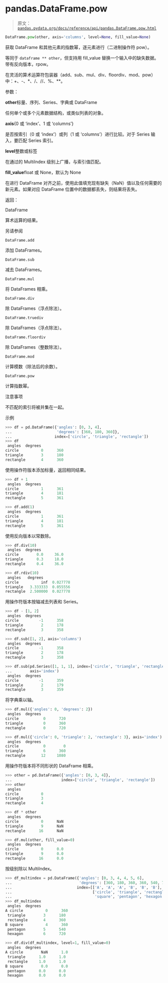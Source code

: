# pandas.DataFrame.pow

> 原文：[`pandas.pydata.org/docs/reference/api/pandas.DataFrame.pow.html`](https://pandas.pydata.org/docs/reference/api/pandas.DataFrame.pow.html)

```py
DataFrame.pow(other, axis='columns', level=None, fill_value=None)
```

获取 DataFrame 和其他元素的指数幂，逐元素进行（二进制操作符 pow）。

等同于 `dataframe ** other`，但支持用 fill_value 替换一个输入中的缺失数据。带有反向版本，rpow。

在灵活的算术运算符包装器（add、sub、mul、div、floordiv、mod、pow）中：+、-、*、/、//、%、**。

参数：

**other**标量、序列、Series、字典或 DataFrame

任何单个或多个元素数据结构，或类似列表的对象。

**axis**{0 或 ‘index’、1 或 ‘columns’}

是否按索引（0 或 ‘index’）或列（1 或 ‘columns’）进行比较。对于 Series 输入，要匹配 Series 索引。

**level**整数或标签

在通过的 MultiIndex 级别上广播，与索引值匹配。

**fill_value**float 或 None，默认为 None

在进行 DataFrame 对齐之前，使用此值填充现有缺失（NaN）值以及任何需要的新元素。如果对应 DataFrame 位置中的数据都丢失，则结果将丢失。

返回：

DataFrame

算术运算的结果。

另请参阅

`DataFrame.add`

添加 DataFrames。

`DataFrame.sub`

减去 DataFrames。

`DataFrame.mul`

将 DataFrames 相乘。

`DataFrame.div`

除 DataFrames（浮点除法）。

`DataFrame.truediv`

除 DataFrames（浮点除法）。

`DataFrame.floordiv`

除 DataFrames（整数除法）。

`DataFrame.mod`

计算模数（除法后的余数）。

`DataFrame.pow`

计算指数幂。

注意事项

不匹配的索引将被并集在一起。

示例

```py
>>> df = pd.DataFrame({'angles': [0, 3, 4],
...                    'degrees': [360, 180, 360]},
...                   index=['circle', 'triangle', 'rectangle'])
>>> df
 angles  degrees
circle          0      360
triangle        3      180
rectangle       4      360 
```

使用操作符版本添加标量，返回相同结果。

```py
>>> df + 1
 angles  degrees
circle          1      361
triangle        4      181
rectangle       5      361 
```

```py
>>> df.add(1)
 angles  degrees
circle          1      361
triangle        4      181
rectangle       5      361 
```

使用反向版本以常数除。

```py
>>> df.div(10)
 angles  degrees
circle        0.0     36.0
triangle      0.3     18.0
rectangle     0.4     36.0 
```

```py
>>> df.rdiv(10)
 angles   degrees
circle          inf  0.027778
triangle   3.333333  0.055556
rectangle  2.500000  0.027778 
```

用操作符版本按轴减去列表和 Series。

```py
>>> df - [1, 2]
 angles  degrees
circle         -1      358
triangle        2      178
rectangle       3      358 
```

```py
>>> df.sub([1, 2], axis='columns')
 angles  degrees
circle         -1      358
triangle        2      178
rectangle       3      358 
```

```py
>>> df.sub(pd.Series([1, 1, 1], index=['circle', 'triangle', 'rectangle']),
...        axis='index')
 angles  degrees
circle         -1      359
triangle        2      179
rectangle       3      359 
```

将字典乘以轴。

```py
>>> df.mul({'angles': 0, 'degrees': 2})
 angles  degrees
circle           0      720
triangle         0      360
rectangle        0      720 
```

```py
>>> df.mul({'circle': 0, 'triangle': 2, 'rectangle': 3}, axis='index')
 angles  degrees
circle           0        0
triangle         6      360
rectangle       12     1080 
```

用操作符版本将不同形状的 DataFrame 相乘。

```py
>>> other = pd.DataFrame({'angles': [0, 3, 4]},
...                      index=['circle', 'triangle', 'rectangle'])
>>> other
 angles
circle          0
triangle        3
rectangle       4 
```

```py
>>> df * other
 angles  degrees
circle          0      NaN
triangle        9      NaN
rectangle      16      NaN 
```

```py
>>> df.mul(other, fill_value=0)
 angles  degrees
circle          0      0.0
triangle        9      0.0
rectangle      16      0.0 
```

按级别除以 MultiIndex。

```py
>>> df_multindex = pd.DataFrame({'angles': [0, 3, 4, 4, 5, 6],
...                              'degrees': [360, 180, 360, 360, 540, 720]},
...                             index=[['A', 'A', 'A', 'B', 'B', 'B'],
...                                    ['circle', 'triangle', 'rectangle',
...                                     'square', 'pentagon', 'hexagon']])
>>> df_multindex
 angles  degrees
A circle          0      360
 triangle        3      180
 rectangle       4      360
B square          4      360
 pentagon        5      540
 hexagon         6      720 
```

```py
>>> df.div(df_multindex, level=1, fill_value=0)
 angles  degrees
A circle        NaN      1.0
 triangle      1.0      1.0
 rectangle     1.0      1.0
B square        0.0      0.0
 pentagon      0.0      0.0
 hexagon       0.0      0.0 
```
